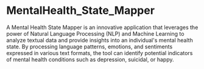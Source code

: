 # MentalHealth_State_Mapper
A Mental Health State Mapper is an innovative application that leverages the power of Natural Language Processing (NLP) and Machine Learning to analyze textual data and provide insights into an individual's mental health state. By processing language patterns, emotions, and sentiments expressed in various text formats, the tool can identify potential indicators of mental health conditions such as depression, suicidal, or happy.
